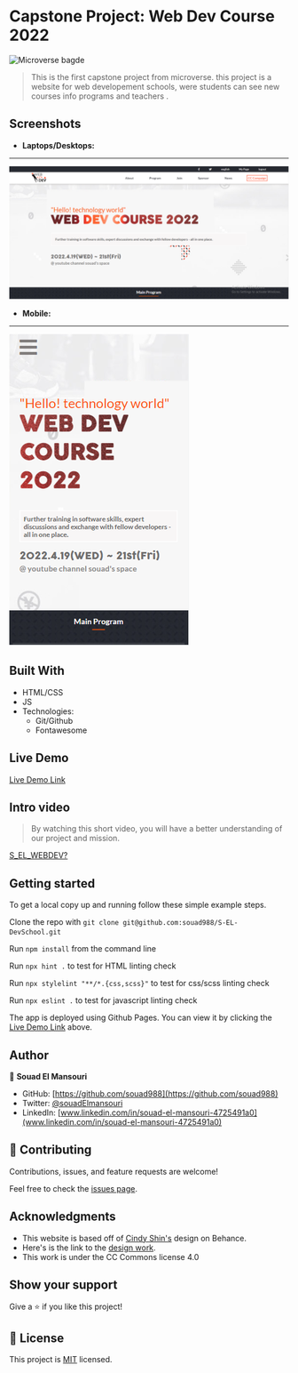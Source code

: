 # Capstone Project: Web Dev Course 2022

![Microverse bagde](https://img.shields.io/badge/Microverse-blueviolet)

> This is the first capstone project from microverse. this project is a website for web developement schools, were students can see new courses info programs and teachers .

## Screenshots

- **Laptops/Desktops:**

---
![Computer screenshot](./media/images/home_screenshot.PNG)

- **Mobile:**

---
![Mobile screenshot](./media/images/home_mobile.PNG)



## Built With

- HTML/CSS
- JS
- Technologies:
  - Git/Github
  - Fontawesome

## Live Demo

[Live Demo Link](https://souad988.github.io/S-EL-DevSchool/)

## Intro video

> By watching this short video, you will have a better understanding of our project and mission.

[S_EL_WEBDEV?](https://www.loom.com/share/843c6c437bec450b874e5c855c6c4147)

## Getting started

To get a local copy up and running follow these simple example steps.

Clone the repo with `git clone git@github.com:souad988/S-EL-DevSchool.git`

Run `npm install` from the command line

Run `npx hint .` to test for HTML linting check

Run `npx stylelint "**/*.{css,scss}"` to test for css/scss linting check

Run `npx eslint .` to test for javascript linting check

The app is deployed using Github Pages. You can view it by clicking the [Live Demo Link](#Live-Demo) above.

## Author

👤 **Souad El Mansouri**

- GitHub: [https://github.com/souad988](https://github.com/souad988)
- Twitter: [@souadElmansouri](@souadElmansouri)
- LinkedIn: [www.linkedin.com/in/souad-el-mansouri-4725491a0](www.linkedin.com/in/souad-el-mansouri-4725491a0)

## 🤝 Contributing

Contributions, issues, and feature requests are welcome!

Feel free to check the [issues page](../../issues/).

## Acknowledgments

- This website is based off of [Cindy Shin's](https://www.behance.net/adagio07) design on Behance.
- Here's is the link to the [design work](https://www.behance.net/gallery/29845175/CC-Global-Summit-2015).
- This work is under the CC Commons license 4.0

## Show your support

Give a ⭐️ if you like this project!

## 📝 License

This project is [MIT](./MIT.md) licensed.

